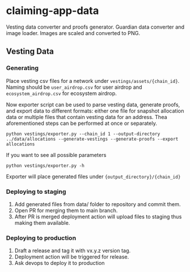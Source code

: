 # claiming-app-data
Vesting data converter and proofs generator.
Guardian data converter and image loader. Images are scaled and converted to PNG.



## Vesting Data

### Generating

Place vesting csv files for a network under `vestings/assets/{chain_id}`. 
Naming should be `user_airdrop.csv` for user airdrop and `ecosystem_airdrop.csv` for ecosystem airdrop.

Now exporter script can be used to parse vesting data, generate proofs, and export data to different formats: either one file for snapshot allocation data or multiple files that contain vesting data for an address. Thea aforementioned steps can be performed at once or separately.
```
python vestings/exporter.py --chain_id 1 --output-directory ../data/allocations --generate-vestings --generate-proofs --export allocations
```

If you want to see all possible parameters 
```
python vestings/exporter.py -h
```

Exporter will place generated files under `{output_directory}/{chain_id}`

### Deploying to staging

1. Add generated files from data/ folder to repository and commit them.
2. Open PR for merging them to main branch.
3. After PR is merged deployment action will upload files to staging thus making them available.

### Deploying to production

1. Draft a release and tag it with vx.y.z version tag. 
2. Deployment action will be triggered for release.
3. Ask devops to deploy it to production






